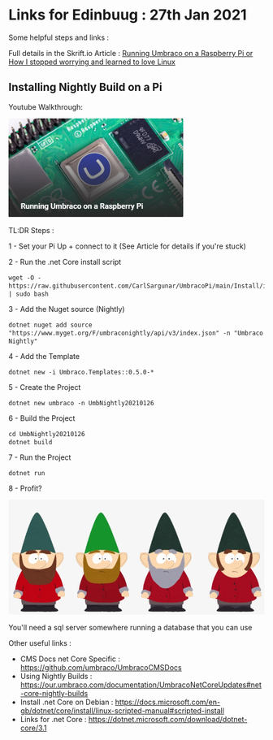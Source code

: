 # Links for Edinbuug : 27th Jan 2021

Some helpful steps and links : 

Full details in the Skrift.io Article : 
[Running Umbraco on a Raspberry Pi or How I stopped worrying and learned to love Linux](https://skrift.io/issues/running-umbraco-on-a-raspberry-pi-or-how-i-stopped-worrying-and-learned-to-love-linux/)

## Installing Nightly Build on a Pi

Youtube Walkthrough:

[![Full walkthrough](media/YoutubeThumb.png)](https://www.youtube.com/watch?v=ZJfqj5IFKHU)


TL:DR Steps : 

1 - Set your Pi Up + connect to it (See Article for details if you're stuck)

2 - Run the .net Core install script

    wget -O - https://raw.githubusercontent.com/CarlSargunar/UmbracoPi/main/Install/installCore.sh | sudo bash

3 - Add the Nuget source (Nightly)

    dotnet nuget add source "https://www.myget.org/F/umbraconightly/api/v3/index.json" -n "Umbraco Nightly"

4 - Add the Template

    dotnet new -i Umbraco.Templates::0.5.0-*

5 - Create the Project

    dotnet new umbraco -n UmbNightly20210126

6 - Build the Project

    cd UmbNightly20210126
    dotnet build
    
7 - Run the Project

    dotnet run

8 - Profit?

![Gnomes](media/gnomes.png)

You'll need a sql server somewhere running a database that you can use

Other useful links :

 - CMS Docs net Core Specific : https://github.com/umbraco/UmbracoCMSDocs
 - Using Nightly Builds : https://our.umbraco.com/documentation/UmbracoNetCoreUpdates#net-core-nightly-builds
 - Install .net Core on Debian : https://docs.microsoft.com/en-gb/dotnet/core/install/linux-scripted-manual#scripted-install
 - Links for .net Core : https://dotnet.microsoft.com/download/dotnet-core/3.1


